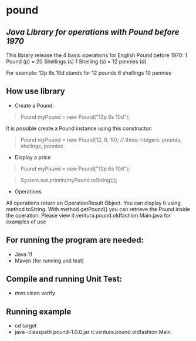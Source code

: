 # pound
## _Java Library for operations with Pound before 1970_

This library release the 4 basic operations for English Pound before 1970:
1 Pound (p) = 20 Shellings (s)
1 Shelling (s) = 12 pennies (d)

For example: 12p 6s 10d stands for 12 pounds 6 shellings 10 pennies

## How use library
- Create a Pound: 
>Pound myPound = new Pound("12p 6s 10d");

It is possible create a Pound instance using this constructor:

>Pound myPound = new Pound(12, 6, 10); // three integers: pounds, shelings, pennies

- Display a price
>Pound myPound = new Pound("12p 6s 10d");

>System.out.println(myPound.toString());

- Operations

All operations return an OperationResult Object. You can display it using method toString. With method getPound() you can retrieve the Pound inside the operation.
Please view it.ventura.pound.oldfashion.Main.java for examples of use



## For running the program are needed:
- Java 11
- Maven (for running unit test)

## Compile and running Unit Test:
- mvn clean verify

## Running example
- cd target 
- java -classpath pound-1.0.0.jar it.ventura.pound.oldfashion.Main


